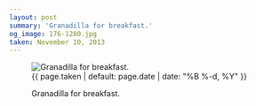 ```yaml
---
layout: post
summary: 'Granadilla for breakfast.'
og_image: 176-1280.jpg
taken: November 10, 2013
---
```


<figure class="post">
<img alt="Granadilla for breakfast." sizes="(min-width: 700px) 50vw, calc(100vw - 2rem)" src="{{ site.assets_url }}/176-640.jpg" srcset="{{ site.assets_url }}/176-1280.jpg 1280w, {{ site.assets_url }}/176-960.jpg 960w, {{ site.assets_url }}/176-640.jpg 640w, {{ site.assets_url }}/176-320.jpg 320w"/>
<figcaption>
<time>{{ page.taken | default: page.date | date: "%B %-d, %Y" }}</time>
<p>Granadilla for breakfast.</p>
</figcaption>
</figure>
